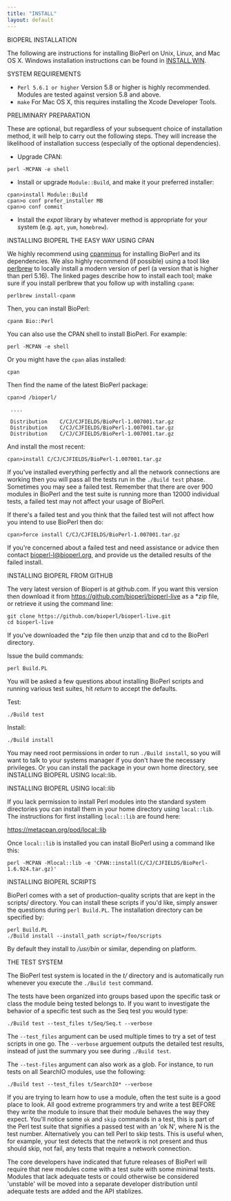 ```yaml
---
title: "INSTALL"
layout: default
---
```


BIOPERL INSTALLATION

The following are instructions for installing BioPerl on
Unix, Linux, and Mac OS X. Windows installation instructions can be
found in [INSTALL.WIN](INSTALL.WIN.html).


SYSTEM REQUIREMENTS

 * `Perl 5.6.1 or higher` Version 5.8 or higher is highly
   recommended. Modules are tested against version 5.8 and
   above.
 * `make` For Mac OS X, this requires installing the Xcode Developer
   Tools.


PRELIMINARY PREPARATION

These are optional, but regardless of your subsequent choice of
installation method, it will help to carry out the following steps.
They will increase the likelihood of installation success
(especially of the optional dependencies).

* Upgrade CPAN:

```
perl -MCPAN -e shell
```

* Install or upgrade `Module::Build`, and make it your preferred installer:

```
cpan>install Module::Build
cpan>o conf prefer_installer MB
cpan>o conf commit
```

* Install the *expat* library by whatever method is appropriate for your system (e.g. `apt`, `yum`, `homebrew`).


INSTALLING BIOPERL THE EASY WAY USING CPAN

We highly recommend using
[cpanminus](https://metacpan.org/pod/distribution/App-cpanminus/bin/cpanm) for
installing BioPerl and its dependencies. We also highly recommend (if possible)
using a tool like [perlbrew](https://perlbrew.pl) to locally install a modern
version of perl (a version that is higher than perl 5.16).  The linked
pages describe how to install each tool; make sure if you install perlbrew that
you follow up with installing `cpanm`:

```
perlbrew install-cpanm
```

Then, you can install BioPerl:

```
cpanm Bio::Perl
```

You can also use the CPAN shell to install BioPerl. For example:

```
perl -MCPAN -e shell
```

Or you might have the `cpan` alias installed:

```
cpan
```

Then find the name of the latest BioPerl package:

```
cpan>d /bioperl/

 ....

 Distribution    C/CJ/CJFIELDS/BioPerl-1.007001.tar.gz
 Distribution    C/CJ/CJFIELDS/BioPerl-1.007001.tar.gz
 Distribution    C/CJ/CJFIELDS/BioPerl-1.007001.tar.gz
```

And install the most recent:

```
cpan>install C/CJ/CJFIELDS/BioPerl-1.007001.tar.gz
```

If you've installed everything perfectly and all the network
connections are working then you will pass all the tests run in the
`./Build test` phase. Sometimes you may see a failed test. Remember that
there are over 900 modules in BioPerl and the test suite is running more
than 12000 individual tests, a failed test may not affect your usage
of BioPerl.

If there's a failed test and you think that the failed test will not
affect how you intend to use BioPerl then do:

```
cpan>force install C/CJ/CJFIELDS/BioPerl-1.007001.tar.gz
```

If you're concerned about a failed test and need assistance or advice
then contact bioperl-l@bioperl.org, and provide us the detailed
results of the failed install.


INSTALLING BIOPERL FROM GITHUB

The very latest version of Bioperl is at github.com. If you want this
version then download it from https://github.com/bioperl/bioperl-live
as a *zip file, or retrieve it using the command line:

```
git clone https://github.com/bioperl/bioperl-live.git
cd bioperl-live
```

If you've downloaded the *zip file then unzip that and cd to the
BioPerl directory.

Issue the build commands:

```
perl Build.PL
```

You will be asked a few questions about installing BioPerl scripts
and running various test suites, hit *return* to accept the defaults.

Test:

```
./Build test
```

Install:

```
./Build install
```

You may need root permissions in order to run `./Build install`, so you
will want to talk to your systems manager if you don't have the necessary
privileges. Or you can install the package in your own home
directory, see INSTALLING BIOPERL USING local::lib.


INSTALLING BIOPERL USING local::lib

If you lack permission to install Perl modules into the standard
system directories you can install them in your home directory
using `local::lib`. The instructions for first installing
`local::lib` are found here:

https://metacpan.org/pod/local::lib

Once `local::lib` is installed you can install BioPerl using a
command like this:

```
perl -MCPAN -Mlocal::lib -e 'CPAN::install(C/CJ/CJFIELDS/BioPerl-1.6.924.tar.gz)'
```

INSTALLING BIOPERL SCRIPTS

BioPerl comes with a set of production-quality scripts that are
kept in the scripts/ directory. You can install these scripts if you'd
like, simply answer the questions during `perl Build.PL`.
The installation directory can be specified by:

```
perl Build.PL
./Build install --install_path script=/foo/scripts
```

By default they install to */usr/bin* or similar, depending on platform.


THE TEST SYSTEM

The BioPerl test system is located in the *t/* directory and is
automatically run whenever you execute the `./Build test` command.

The tests have been organized into groups
based upon the specific task or class the module being tested belongs
to. If you want to investigate the behavior of a specific test such as
the Seq test you would type:

```
./Build test --test_files t/Seq/Seq.t --verbose
```

The `--test_files` argument can be used multiple times to try a set of test
scripts in one go. The `--verbose` arguement outputs the detailed test results, instead of just the summary you see during `./Build test`.

The `--test-files` argument can also work as a glob. For instance, to
run tests on all SearchIO modules, use the following:

```
./Build test --test_files t/SearchIO* --verbose
```

If you are trying to learn how to use a module, often the test suite
is a good place to look. All good extreme programmers try and write a
test BEFORE they write the module to insure that their module behaves
the way they expect. You'll notice some `ok` and `skip` commands in a
test, this is part of the Perl test suite that signifies a passed test
with an 'ok N', where N is the test number. Alternatively you can tell
Perl to skip tests. This is useful when, for example, your test
detects that the network is not present and thus should skip, not
fail, any tests that require a network connection.

The core developers have indicated that future releases of BioPerl
will require that new modules come with a test suite with some minimal
tests.  Modules that lack adequate tests or could otherwise be
considered 'unstable' will be moved into a separate developer
distribution until adequate tests are added and the API stablizes.
